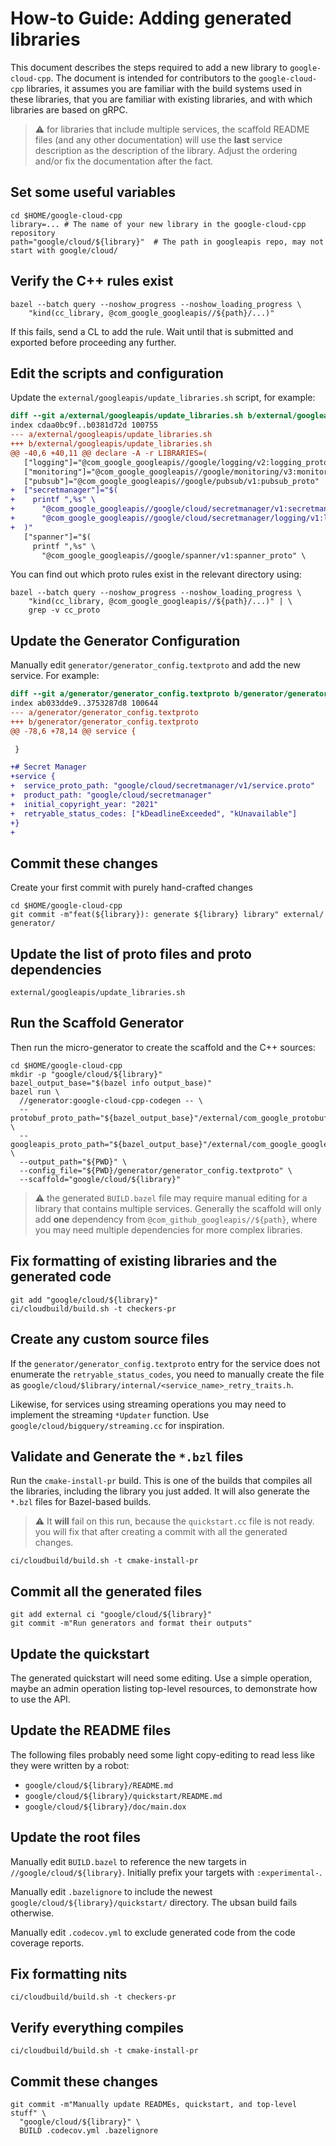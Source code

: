# How-to Guide: Adding generated libraries

This document describes the steps required to add a new library to
`google-cloud-cpp`. The document is intended for contributors to the
`google-cloud-cpp` libraries, it assumes you are familiar with the build systems
used in these libraries, that you are familiar with existing libraries, and with
which libraries are based on gRPC.

> :warning: for libraries that include multiple services, the scaffold README
> files (and any other documentation) will use the **last** service description
> as the description of the library. Adjust the ordering and/or fix the
> documentation after the fact.

## Set some useful variables

```shell
cd $HOME/google-cloud-cpp
library=... # The name of your new library in the google-cloud-cpp repository
path="google/cloud/${library}"  # The path in googleapis repo, may not start with google/cloud/
```

## Verify the C++ rules exist

```shell
bazel --batch query --noshow_progress --noshow_loading_progress \
    "kind(cc_library, @com_google_googleapis//${path}/...)"
```

If this fails, send a CL to add the rule. Wait until that is submitted and
exported before proceeding any further.

## Edit the scripts and configuration

Update the `external/googleapis/update_libraries.sh` script, for example:

```diff
diff --git a/external/googleapis/update_libraries.sh b/external/googleapis/update_libraries.sh
index cdaa0bc9f..b0381d72d 100755
--- a/external/googleapis/update_libraries.sh
+++ b/external/googleapis/update_libraries.sh
@@ -40,6 +40,11 @@ declare -A -r LIBRARIES=(
   ["logging"]="@com_google_googleapis//google/logging/v2:logging_proto"
   ["monitoring"]="@com_google_googleapis//google/monitoring/v3:monitoring_proto"
   ["pubsub"]="@com_google_googleapis//google/pubsub/v1:pubsub_proto"
+  ["secretmanager"]="$(
+    printf ",%s" \
+      "@com_google_googleapis//google/cloud/secretmanager/v1:secretmanager_proto" \
+      "@com_google_googleapis//google/cloud/secretmanager/logging/v1:logging_proto"
+  )"
   ["spanner"]="$(
     printf ",%s" \
       "@com_google_googleapis//google/spanner/v1:spanner_proto" \
```

You can find out which proto rules exist in the relevant directory using:

```shell
bazel --batch query --noshow_progress --noshow_loading_progress \
    "kind(cc_library, @com_google_googleapis//${path}/...)" | \
    grep -v cc_proto
```

## Update the Generator Configuration

Manually edit `generator/generator_config.textproto` and add the new service.
For example:

```diff
diff --git a/generator/generator_config.textproto b/generator/generator_config.textproto
index ab033dde9..3753287d8 100644
--- a/generator/generator_config.textproto
+++ b/generator/generator_config.textproto
@@ -78,6 +78,14 @@ service {

 }

+# Secret Manager
+service {
+  service_proto_path: "google/cloud/secretmanager/v1/service.proto"
+  product_path: "google/cloud/secretmanager"
+  initial_copyright_year: "2021"
+  retryable_status_codes: ["kDeadlineExceeded", "kUnavailable"]
+}
+
```

## Commit these changes

Create your first commit with purely hand-crafted changes

```shell
cd $HOME/google-cloud-cpp
git commit -m"feat(${library}): generate ${library} library" external/ generator/
```

## Update the list of proto files and proto dependencies

```shell
external/googleapis/update_libraries.sh
```

## Run the Scaffold Generator

Then run the micro-generator to create the scaffold and the C++ sources:

```shell
cd $HOME/google-cloud-cpp
mkdir -p "google/cloud/${library}"
bazel_output_base="$(bazel info output_base)"
bazel run \
  //generator:google-cloud-cpp-codegen -- \
  --protobuf_proto_path="${bazel_output_base}"/external/com_google_protobuf/src \
  --googleapis_proto_path="${bazel_output_base}"/external/com_google_googleapis \
  --output_path="${PWD}" \
  --config_file="${PWD}/generator/generator_config.textproto" \
  --scaffold="google/cloud/${library}"
```

> :warning: the generated `BUILD.bazel` file may require manual editing for a
> library that contains multiple services.  Generally the scaffold will only
> add **one** dependency from `@com_github_googleapis//${path}`, where you may
> need multiple dependencies for more complex libraries.

## Fix formatting of existing libraries and the generated code 

```shell
git add "google/cloud/${library}"
ci/cloudbuild/build.sh -t checkers-pr
```

## Create any custom source files

If the `generator/generator_config.textproto` entry for the service does not
enumerate the `retryable_status_codes`, you need to manually create the file as
`google/cloud/$library/internal/<service_name>_retry_traits.h`.

Likewise, for services using streaming operations you may need to implement the
streaming `*Updater` function. Use `google/cloud/bigquery/streaming.cc` for
inspiration.

## Validate and Generate the `*.bzl` files

Run the `cmake-install-pr` build.  This is one of the builds that compiles all
the libraries, including the library you just added. It will also generate the
`*.bzl` files for Bazel-based builds.

> :warning: It **will** fail on this run, because the `quickstart.cc` file is
> not ready. you will fix that after creating a commit with all the generated
> changes.

```shell
ci/cloudbuild/build.sh -t cmake-install-pr
```

## Commit all the generated files

```shell
git add external ci "google/cloud/${library}"
git commit -m"Run generators and format their outputs"
```

## Update the quickstart

The generated quickstart will need some editing. Use a simple operation, maybe
an admin operation listing top-level resources, to demonstrate how to use the
API.

## Update the README files

The following files probably need some light copy-editing to read less like they
were written by a robot:

- `google/cloud/${library}/README.md`
- `google/cloud/${library}/quickstart/README.md`
- `google/cloud/${library}/doc/main.dox`

## Update the root files

Manually edit `BUILD.bazel` to reference the new targets in
`//google/cloud/${library}`. Initially prefix your targets with
`:experimental-`.

Manually edit `.bazelignore` to include the newest
`google/cloud/${library}/quickstart/` directory. The ubsan build fails
otherwise.

Manually edit `.codecov.yml` to exclude generated code from the code coverage
reports.

## Fix formatting nits

```shell
ci/cloudbuild/build.sh -t checkers-pr
```

## Verify everything compiles

```shell
ci/cloudbuild/build.sh -t cmake-install-pr
```

## Commit these changes

```shell
git commit -m"Manually update READMEs, quickstart, and top-level stuff" \
  "google/cloud/${library}" \
  BUILD .codecov.yml .bazelignore
```

